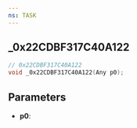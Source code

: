 ```yaml
---
ns: TASK
---
```

## _0x22CDBF317C40A122

```c
// 0x22CDBF317C40A122
void _0x22CDBF317C40A122(Any p0);
```

## Parameters
* **p0**:
